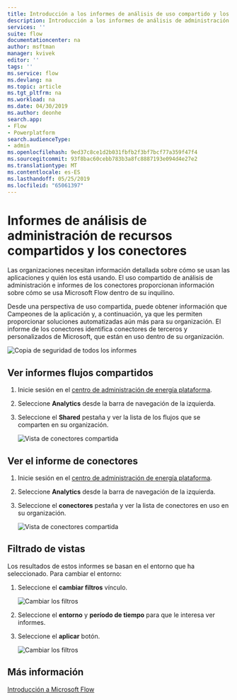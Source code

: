 ```yaml
---
title: Introducción a los informes de análisis de uso compartido y los conectores admin | Microsoft Docs
description: Introducción a los informes de análisis de administración de uso compartido y los conectores para Microsoft Flow.
services: ''
suite: flow
documentationcenter: na
author: msftman
manager: kvivek
editor: ''
tags: ''
ms.service: flow
ms.devlang: na
ms.topic: article
ms.tgt_pltfrm: na
ms.workload: na
ms.date: 04/30/2019
ms.author: deonhe
search.app:
- Flow
- Powerplatform
search.audienceType:
- admin
ms.openlocfilehash: 9ed37c8ce1d2b031fbfb2f3bf7bcf77a359f47f4
ms.sourcegitcommit: 93f8bac60cebb783b3a8fc8887193e094d4e27e2
ms.translationtype: MT
ms.contentlocale: es-ES
ms.lasthandoff: 05/25/2019
ms.locfileid: "65061397"
---
```

# <a name="sharing-and-connectors-admin-analytics-reports"></a>Informes de análisis de administración de recursos compartidos y los conectores

Las organizaciones necesitan información detallada sobre cómo se usan las aplicaciones y quién los está usando. El uso compartido de análisis de administración e informes de los conectores proporcionan información sobre cómo se usa Microsoft Flow dentro de su inquilino. 

Desde una perspectiva de uso compartida, puede obtener información que Campeones de la aplicación y, a continuación, ya que les permiten proporcionar soluciones automatizadas aún más para su organización. El informe de los conectores identifica conectores de terceros y personalizados de Microsoft, que están en uso dentro de su organización.

![Copia de seguridad de todos los informes](media/admin-analytics-report/default-report.png)

## <a name="view-shared-flows-reports"></a>Ver informes flujos compartidos

1. Inicie sesión en el [centro de administración de energía plataforma](https://admin.powerplatform.microsoft.com/).
1. Seleccione **Analytics** desde la barra de navegación de la izquierda.
1. Seleccione el **Shared** pestaña y ver la lista de los flujos que se comparten en su organización.
 
    ![Vista de conectores compartida](media/admin-analytics-report/shared-tab.png)


## <a name="view-connectors-report"></a>Ver el informe de conectores

1. Inicie sesión en el [centro de administración de energía plataforma](https://admin.powerplatform.microsoft.com/).
1. Seleccione **Analytics** desde la barra de navegación de la izquierda.
1. Seleccione el **conectores** pestaña y ver la lista de conectores en uso en su organización.
 
    ![Vista de conectores compartida](media/admin-analytics-report/connectors-tab.png)

## <a name="filter-views"></a>Filtrado de vistas

Los resultados de estos informes se basan en el entorno que ha seleccionado. Para cambiar el entorno:

1. Seleccione el **cambiar filtros** vínculo.
    
    ![Cambiar los filtros](media/admin-analytics-report/filters.png)

1. Seleccione el **entorno** y **período de tiempo** para que le interesa ver informes.
1. Seleccione el **aplicar** botón.

    ![Cambiar los filtros](media/admin-analytics-report/filters-detail.png)

## <a name="learn-more"></a>Más información

[Introducción a Microsoft Flow](getting-started.md)












